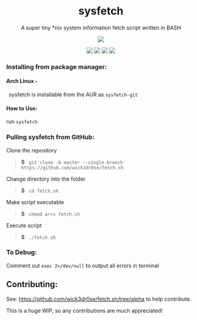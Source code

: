 <div align="center">
<h1>sysfetch</h1>
<p>A super tiny *nix system information fetch script written in BASH</p>
<img src="https://github.com/wick3dr0se/fetch.sh/blob/alpha/screen.png"></img>

<img src="https://img.shields.io/badge/Shell_Script-121011?style=for-the-badge&logo=gnu-bash&logoColor=white"></img>
<img src="https://img.shields.io/badge/Made%20with-Bash-1f425f.svg"></img>
<img src=https://img.shields.io/badge/Maintained%3F-yes-green.svg></img>
<img src="https://badge-size.herokuapp.com/wick3dr0se/fetch.sh/alpha/fetch.sh"></img>
</div>

### Installing from package manager:
#### Arch Linux -
&ensp;sysfetch is installable from the AUR as `sysfetch-git`

#### How to Use:
run `sysfetch`

### Pulling sysfetch from GitHub:
Clone the repository

> **$**&ensp; `git clone -b master --single-branch https://github.com/wick3dr0se/fetch.sh`

Change directory into the folder

> **$**&ensp; `cd fetch.sh`

Make script executable

> **$**&ensp; `chmod a+rx fetch.sh`

Execute script

> **$**&ensp; `./fetch.sh`

### To Debug:
Comment out `exec 2>/dev/null` to output all errors in terminal

## Contributing:
See: https://github.com/wick3dr0se/fetch.sh/tree/alpha to help contribute. 

This is a huge WIP, so any contributions are much appreciated!
